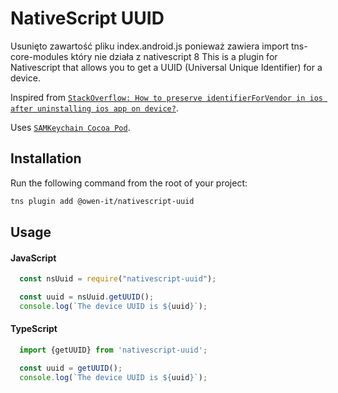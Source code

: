 # NativeScript UUID
Usunięto zawartość pliku index.android.js ponieważ zawiera import tns-core-modules który nie działa z nativescript 8
This is a plugin for Nativescript that allows you to get a UUID (Universal Unique Identifier) for a device.

Inspired from [`StackOverflow: How to preserve identifierForVendor in ios after uninstalling ios app on device?`](http://stackoverflow.com/questions/21878560/how-to-preserve-identifierforvendor-in-ios-after-uninstalling-ios-app-on-device).

Uses [`SAMKeychain Cocoa Pod`](https://cocoapods.org/pods/SAMKeychain).

## Installation

Run the following command from the root of your project:

```bash
tns plugin add @owen-it/nativescript-uuid
```

## Usage

#### JavaScript
```js
  const nsUuid = require("nativescript-uuid");

  const uuid = nsUuid.getUUID();
  console.log(`The device UUID is ${uuid}`);
```

#### TypeScript
```typescript
  import {getUUID} from 'nativescript-uuid';

  const uuid = getUUID();
  console.log(`The device UUID is ${uuid}`);
```
